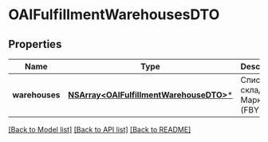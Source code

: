 # OAIFulfillmentWarehousesDTO

## Properties
Name | Type | Description | Notes
------------ | ------------- | ------------- | -------------
**warehouses** | [**NSArray&lt;OAIFulfillmentWarehouseDTO&gt;***](OAIFulfillmentWarehouseDTO.md) | Список складов Маркета (FBY). | 

[[Back to Model list]](../README.md#documentation-for-models) [[Back to API list]](../README.md#documentation-for-api-endpoints) [[Back to README]](../README.md)


